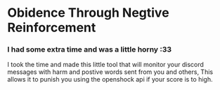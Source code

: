 # Obidence Through Negtive Reinforcement

### I had some extra time and was a little horny :33
I took the time and made this little tool that will monitor your discord messages with harm and postive words sent from you and others, This allows it to punish you using the openshock api if your score is to high.

